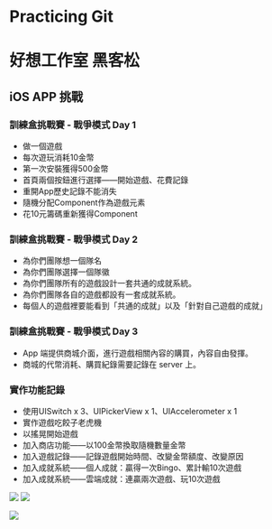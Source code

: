 # Practicing Git
# 好想工作室 黑客松 
## iOS APP 挑戰
### 訓練盒挑戰賽 - 戰爭模式 Day 1
* 做一個遊戲
* 每次遊玩消耗10金幣
* 第一次安裝獲得500金幣
* 首頁兩個按鈕進行選擇——開始遊戲、花費記錄
* 重開App歷史記錄不能消失
* 隨機分配Component作為遊戲元素
* 花10元籌碼重新獲得Component

### 訓練盒挑戰賽 - 戰爭模式 Day 2
* 為你們團隊想一個隊名
* 為你們團隊選擇一個隊徽
* 為你們團隊所有的遊戲設計一套共通的成就系統。
* 為你們團隊各自的遊戲都設有一套成就系統。
* 每個人的遊戲裡要能看到「共通的成就」以及「針對自己遊戲的成就」

### 訓練盒挑戰賽 - 戰爭模式 Day 3
* App 端提供商城介面，進行遊戲相關內容的購買，內容自由發揮。
* 商城的代幣消耗、購買紀錄需要記錄在 server 上。


### 實作功能記錄
* 使用UISwitch x 3、UIPickerView x 1、UIAccelerometer x 1
* 實作遊戲吃餃子老虎機
* 以搖晃開始遊戲
* 加入商店功能——以100金幣換取隨機數量金幣
* 加入遊戲記錄——記錄遊戲開始時間、改變金幣額度、改變原因
* 加入成就系統——個人成就：贏得一次Bingo、累計輸10次遊戲
* 加入成就系統——雲端成就：連贏兩次遊戲、玩10次遊戲

![](https://i.imgur.com/KSEdYdK.png)
![](https://i.imgur.com/ah5LVFw.png)

![](https://i.imgur.com/yVFqR05.gif)
